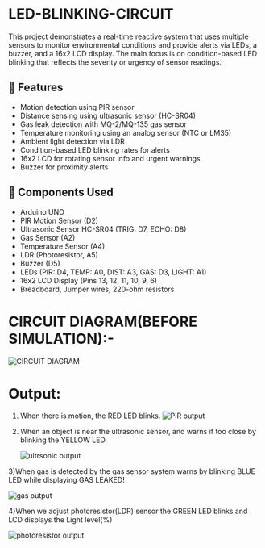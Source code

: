 # LED-BLINKING-CIRCUIT
This project demonstrates a real-time reactive system that uses multiple sensors to monitor environmental conditions and provide alerts via LEDs, a buzzer, and a 16x2 LCD display. The main focus is on condition-based LED blinking that reflects the severity or urgency of sensor readings.

## 🔧 Features

- Motion detection using PIR sensor
- Distance sensing using ultrasonic sensor (HC-SR04)
- Gas leak detection with MQ-2/MQ-135 gas sensor
- Temperature monitoring using an analog sensor (NTC or LM35)
- Ambient light detection via LDR
- Condition-based LED blinking rates for alerts
- 16x2 LCD for rotating sensor info and urgent warnings
- Buzzer for proximity alerts

## 🧰 Components Used

- Arduino UNO
- PIR Motion Sensor (D2)
- Ultrasonic Sensor HC-SR04 (TRIG: D7, ECHO: D8)
- Gas Sensor (A2)
- Temperature Sensor (A4)
- LDR (Photoresistor, A5)
- Buzzer (D5)
- LEDs (PIR: D4, TEMP: A0, DIST: A3, GAS: D3, LIGHT: A1)
- 16x2 LCD Display (Pins 13, 12, 11, 10, 9, 6)
- Breadboard, Jumper wires, 220-ohm resistors

# CIRCUIT DIAGRAM(BEFORE SIMULATION):-
  ![CIRCUIT DIAGRAM](https://github.com/user-attachments/assets/4525f58b-ee9a-4e6e-8757-72eb639a1854)
  
# Output:
 1) When there is motion, the RED LED blinks.
    ![PIR output](https://github.com/user-attachments/assets/a83919b4-e26f-4ae9-b740-35ef2a3ca1c3)
    
2) When an object is near the ultrasonic sensor, and warns if too close by blinking the YELLOW LED.
   
   ![ultrsonic output](https://github.com/user-attachments/assets/402c36b5-b9a2-47bc-9de8-5d3746e15d01)
   
3)When gas is detected by the gas sensor system warns by blinking BLUE LED while displaying GAS LEAKED!

 ![gas output](https://github.com/user-attachments/assets/38b46f87-0d55-4a21-9c59-cefaf3fb7fa2)

4)When we adjust photoresistor(LDR) sensor the GREEN LED blinks and LCD displays the Light level(%)

  ![photoresistor output](https://github.com/user-attachments/assets/28ab6b6d-144e-4ebd-9fd6-4c2674fb4232)
